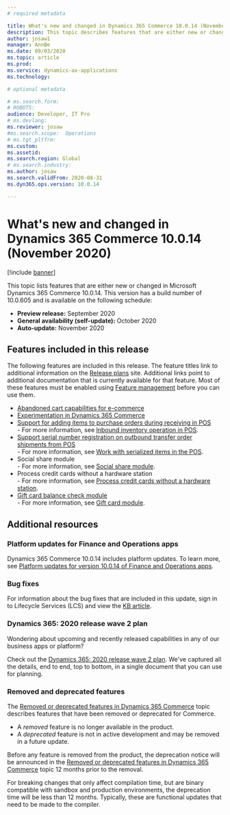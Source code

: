 ```yaml
---
# required metadata

title: What's new and changed in Dynamics 365 Commerce 10.0.14 (November 2020)
description: This topic describes features that are either new or changed in Dynamics 365 Commerce 10.0.14. 
author: josaw1
manager: AnnBe
ms.date: 09/03/2020
ms.topic: article
ms.prod: 
ms.service: dynamics-ax-applications
ms.technology: 

# optional metadata

# ms.search.form: 
# ROBOTS: 
audience: Developer, IT Pro
# ms.devlang: 
ms.reviewer: josaw
#ms.search.scope:  Operations
# ms.tgt_pltfrm: 
ms.custom: 
ms.assetid: 
ms.search.region: Global
# ms.search.industry: 
ms.author: josaw
ms.search.validFrom: 2020-08-31 
ms.dyn365.ops.version: 10.0.14

---
```

# What's new and changed in Dynamics 365 Commerce 10.0.14 (November 2020)

[!include [banner](../includes/banner.md)]


This topic lists features that are either new or changed in Microsoft Dynamics 365 Commerce 10.0.14. This version has a build number of 10.0.605 and is available on the following schedule:

- **Preview release:** September 2020
- **General availability (self-update):** October 2020
- **Auto-update:** November 2020

## Features included in this release

The following features are included in this release. The feature titles link to additional information on the [Release plans](https://docs.microsoft.com/dynamics365/release-plans/) site. Additional links point to additional documentation that is currently available for that feature. Most of these features must be enabled using [Feature management](../../fin-ops-core/fin-ops/get-started/feature-management/feature-management-overview.md) before you can use them.

- [Abandoned cart capabilities for e-commerce](https://docs.microsoft.com/dynamics365-release-plan/2020wave2/commerce/dynamics365-commerce/abandoned-cart-capabilities-e-commerce)
- [Experimentation in Dynamics 365 Commerce](https://docs.microsoft.com/dynamics365-release-plan/2020wave2/commerce/dynamics365-commerce/experimentation-dynamics-365-commerce)
- [Support for adding items to purchase orders during receiving in POS](https://docs.microsoft.com/dynamics365-release-plan/2020wave2/commerce/dynamics365-commerce/support-adding-items-purchase-orders-during-receiving-pos)<br> - For more information, see [Inbound inventory operation in POS](../pos-inbound-inventory-operation.md).
- [Support serial number registration on outbound transfer order shipments from POS](https://docs.microsoft.com/dynamics365-release-plan/2020wave2/commerce/dynamics365-commerce/support-serial-number-registration-outbound-transfer-order-shipments-pos)<br> - For more information, see [Work with serialized items in the POS](../pos-serialized-items.md).
- Social share module<br> - For more information, see [Social share module](../social-share-module.md).
- Process credit cards without a hardware station<br> - For more information, see [Process credit cards without a hardware station](../dev-itpro/cnp-pos.md).
- [Gift card balance check module](https://docs.microsoft.com/dynamics365-release-plan/2020wave2/commerce/dynamics365-commerce/gift-card-purchase-e-commerce)<br> - For more information, see [Gift card module](../add-giftcard.md).

## Additional resources

### Platform updates for Finance and Operations apps

Dynamics 365 Commerce 10.0.14 includes platform updates. To learn more, see [Platform updates for version 10.0.14 of Finance and Operations apps](../../fin-ops-core/dev-itpro/get-started/whats-new-platform-updates-10-0-14.md).

### Bug fixes 
For information about the bug fixes that are included in this update, sign in to Lifecycle Services (LCS) and view the [KB article](https://fix.lcs.dynamics.com/Issue/Details?bugId=488609&dbType=3&qc=8251e8e1d5e2386de850599926c1adc3fec8e2ba25308036d22cdfe0a1c28fc7).

### Dynamics 365: 2020 release wave 2 plan

Wondering about upcoming and recently released capabilities in any of our business apps or platform?

Check out the [Dynamics 365: 2020 release wave 2 plan](https://docs.microsoft.com/dynamics365-release-plan/2020wave2/). We've captured all the details, end to end, top to bottom, in a single document that you can use for planning.

### Removed and deprecated features

The [Removed or deprecated features in Dynamics 365 Commerce](removed-deprecated-features-commerce.md) topic describes features that have been removed or deprecated for Commerce.

- A *removed* feature is no longer available in the product.
- A *deprecated* feature is not in active development and may be removed in a future update.

Before any feature is removed from the product, the deprecation notice will be announced in the [Removed or deprecated features in Dynamics 365 Commerce](removed-deprecated-features-commerce.md) topic 12 months prior to the removal.

For breaking changes that only affect compilation time, but are binary compatible with sandbox and production environments, the deprecation time will be less than 12 months. Typically, these are functional updates that need to be made to the compiler.
